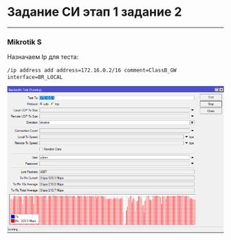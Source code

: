 # Задание СИ этап 1 задание 2

---
### Mikrotik S
Назначаем Ip для теста:

<pre><code>/ip address add address=172.16.0.2/16 comment=ClassB_GW interface=BR_LOCAL</code></pre>

![image](https://github.com/nousaibot/Mikrotik_tasks/blob/master/img/BandwidthTest.PNG?raw=true)